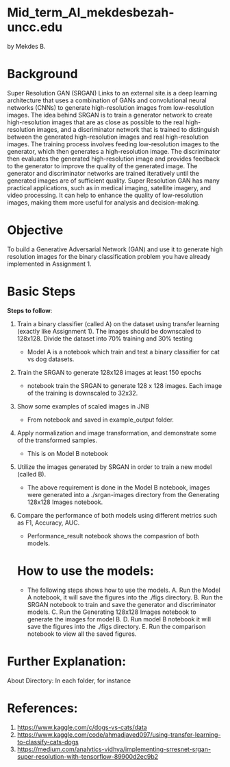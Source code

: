 # Mid_term_AI_mekdesbezah-uncc.edu
by Mekdes B.
# Background
Super Resolution GAN (SRGAN) Links to an external site.is a deep learning architecture that uses a combination of GANs and convolutional neural networks (CNNs) to generate high-resolution images from low-resolution images. The idea behind SRGAN is to train a generator network to create high-resolution images that are as close as possible to the real high-resolution images, and a discriminator network that is trained to distinguish between the generated high-resolution images and real high-resolution images. The training process involves feeding low-resolution images to the generator, which then generates a high-resolution image. The discriminator then evaluates the generated high-resolution image and provides feedback to the generator to improve the quality of the generated image. The generator and discriminator networks are trained iteratively until the generated images are of sufficient quality. Super Resolution GAN has many practical applications, such as in medical imaging, satellite imagery, and video processing. It can help to enhance the quality of low-resolution images, making them more useful for analysis and decision-making.
# Objective
To build a Generative Adversarial Network (GAN) and use it to generate high resolution images for the binary classification problem you have already implemented in Assignment 1.

# Basic Steps
**Steps to follow**: 
1. Train a binary classifier (called A) on the dataset using transfer learning (exactly like Assignment 1). The images should be downscaled to 128x128.
     Divide the dataset into 70% training and 30% testing
   - Model A is a notebook which train and test a binary classifier for cat vs dog datasets.
2. Train the SRGAN to generate 128x128 images at least 150 epochs
    
   - notebook train the SRGAN to generate 128 x 128 images. Each image of the training is downscaled to 32x32.
3. Show some examples of scaled images in JNB
   - From notebook and saved in example_output folder.
4. Apply normalization and image transformation, and demonstrate some of the transformed samples.
   - This is on Model B notebook
5. Utilize the images generated by SRGAN in order to train a new model (called B).
   - The above requirement is done in the Model B notebook, images were generated into a ./srgan-images directory from the Generating 128x128 Images notebook.
6. Compare the performance of both models using different metrics such as F1, Accuracy, AUC.
   - Performance_result notebook shows the compasrion of both models.
  
   # How to use the models:
   - The following steps shows how to use the models.
   A. Run the Model A notebook, it will save the figures into the ./figs directory.
   B. Run the SRGAN notebook to train and save the generator and discriminator models.
   C. Run the Generating 128x128 Images notebook to generate the images for model B.
   D. Run model B notebook it will save the figures into the ./figs directory.
   E. Run the comparison notebook to view all the saved figures.

# Further Explanation:
About Directory: In each folder, for instance

# References:
1. https://www.kaggle.com/c/dogs-vs-cats/data
2. https://www.kaggle.com/code/ahmadjaved097/using-transfer-learning-to-classify-cats-dogs
3. https://medium.com/analytics-vidhya/implementing-srresnet-srgan-super-resolution-with-tensorflow-89900d2ec9b2
